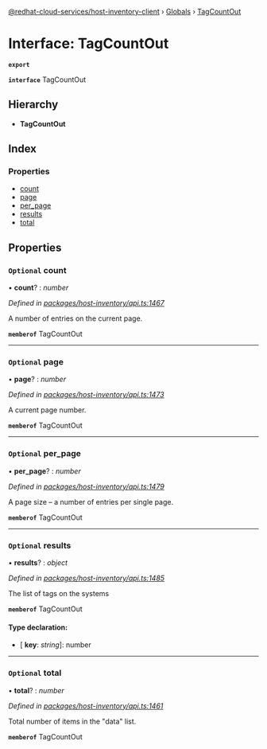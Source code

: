 [@redhat-cloud-services/host-inventory-client](../README.md) › [Globals](../globals.md) › [TagCountOut](tagcountout.md)

# Interface: TagCountOut

**`export`** 

**`interface`** TagCountOut

## Hierarchy

* **TagCountOut**

## Index

### Properties

* [count](tagcountout.md#optional-count)
* [page](tagcountout.md#optional-page)
* [per_page](tagcountout.md#optional-per_page)
* [results](tagcountout.md#optional-results)
* [total](tagcountout.md#optional-total)

## Properties

### `Optional` count

• **count**? : *number*

*Defined in [packages/host-inventory/api.ts:1467](https://github.com/fhlavac/javascript-clients/blob/master/packages/host-inventory/api.ts#L1467)*

A number of entries on the current page.

**`memberof`** TagCountOut

___

### `Optional` page

• **page**? : *number*

*Defined in [packages/host-inventory/api.ts:1473](https://github.com/fhlavac/javascript-clients/blob/master/packages/host-inventory/api.ts#L1473)*

A current page number.

**`memberof`** TagCountOut

___

### `Optional` per_page

• **per_page**? : *number*

*Defined in [packages/host-inventory/api.ts:1479](https://github.com/fhlavac/javascript-clients/blob/master/packages/host-inventory/api.ts#L1479)*

A page size – a number of entries per single page.

**`memberof`** TagCountOut

___

### `Optional` results

• **results**? : *object*

*Defined in [packages/host-inventory/api.ts:1485](https://github.com/fhlavac/javascript-clients/blob/master/packages/host-inventory/api.ts#L1485)*

The list of tags on the systems

**`memberof`** TagCountOut

#### Type declaration:

* \[ **key**: *string*\]: number

___

### `Optional` total

• **total**? : *number*

*Defined in [packages/host-inventory/api.ts:1461](https://github.com/fhlavac/javascript-clients/blob/master/packages/host-inventory/api.ts#L1461)*

Total number of items in the \"data\" list.

**`memberof`** TagCountOut
